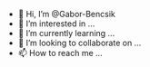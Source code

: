 - 👋 Hi, I’m @Gabor-Bencsik
- 👀 I’m interested in ...
- 🌱 I’m currently learning ...
- 💞️ I’m looking to collaborate on ...
- 📫 How to reach me ...

<!---
Gabor-Bencsik/Gabor-Bencsik is a ✨ special ✨ repository because its `README.md` (this file) appears on your GitHub profile.
You can click the Preview link to take a look at your changes.
--->
